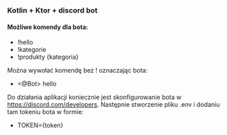 ### Kotlin + Ktor + discord bot

#### Możliwe komendy dla bota:
- !hello
- !kategorie
- !produkty {kategoria}

Można wywołać komendę bez ! oznaczając bota:
- <@Bot> hello


Do działania aplikacji koniecznie jest skonfigurowanie bota w https://discord.com/developers.
Następnie stworzenie pliku .env i dodaniu tam tokeniu bota w formie:
- TOKEN={token}